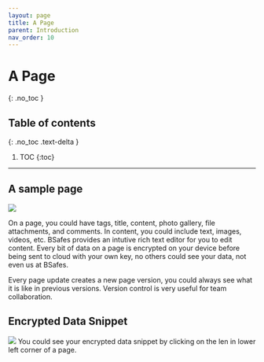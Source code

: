 ```yaml
---
layout: page
title: A Page 
parent: Introduction
nav_order: 10 
---
```



# A Page 
{: .no_toc }

## Table of contents
{: .no_toc .text-delta }

1. TOC
{:toc}

---

## A sample page 
![](https://statics.bsafes.com/samplePage.png)

On a page, you could have tags, title, content, photo gallery, file attachments, and comments. In content, you could include text, images, videos, etc. BSafes provides an intutive rich text editor for you to edit content. Every bit of data on a page is encrypted on your device before being sent to cloud with your own key, no others could see your data, not even us at BSafes.

Every page update creates a new page version, you could always see what it is like in previous versions. Version control is very useful for team collaboration.

## Encrypted Data Snippet
![](https://statics.bsafes.com/encryptedDataSnippet.png)
You could see your encrypted data snippet by clicking on the len in lower left corner of a page.
